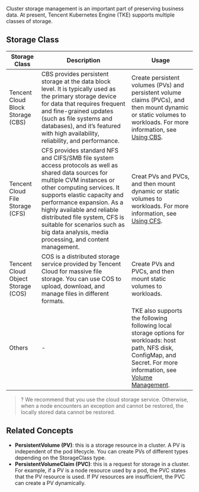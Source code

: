 Cluster storage management is an important part of preserving business data. At present, Tencent Kubernetes Engine (TKE) supports multiple classes of storage.

## Storage Class
| Storage Class | Description | Usage |
|---|---|---|
| Tencent Cloud Block Storage (CBS) | CBS provides persistent storage at the data block level. It is typically used as the primary storage device for data that requires frequent and fine-grained updates (such as file systems and databases), and it’s featured with high availability, reliability, and performance. | Create persistent volumes (PVs) and persistent volume claims (PVCs), and then mount dynamic or static volumes to workloads. For more information, see [Using CBS](https://intl.cloud.tencent.com/document/product/457/36157). |
| Tencent Cloud File Storage (CFS) | CFS provides standard NFS and CIFS/SMB file system access protocols as well as shared data sources for multiple CVM instances or other computing services. It supports elastic capacity and performance expansion. As a highly available and reliable distributed file system, CFS is suitable for scenarios such as big data analysis, media processing, and content management. | Creat PVs and PVCs, and then mount dynamic or static volumes to workloads. For more information, see [Using CFS](https://intl.cloud.tencent.com/document/product/457/36153). |
| Tencent Cloud Object Storage (COS) | COS is a distributed storage service provided by Tencent Cloud for massive file storage. You can use COS to upload, download, and manage files in different formats. | Create  PVs and PVCs, and then mount static volumes to workloads. |
| Others | - | TKE also supports the following following local storage options for workloads: host path, NFS disk, ConfigMap, and Secret. For more information, see [Volume Management](https://intl.cloud.tencent.com/document/product/457/30678). |



>? We recommend that you use the cloud storage service. Otherwise, when a node encounters an exception and cannot be restored, the locally stored data cannot be restored.


## Related Concepts
- **PersistentVolume (PV)**: this is a storage resource in a cluster. A PV is independent of the pod lifecycle. You can create PVs of different types depending on the StorageClass type.
- **PersistentVolumeClaim (PVC)**: this is a request for storage in a cluster. For example, if a PV is a node resource used by a pod, the PVC states that the PV resource is used. If PV resources are insufficient, the PVC can create a PV dynamically.
